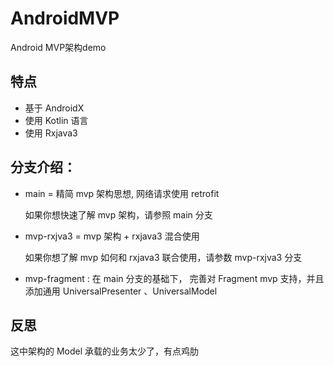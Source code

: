 # AndroidMVP
Android MVP架构demo

## 特点
- 基于 AndroidX
- 使用 Kotlin 语言
- 使用 Rxjava3 

## 分支介绍：

  - main = 精简 mvp 架构思想, 网络请求使用 retrofit
  
    如果你想快速了解 mvp 架构，请参照 main 分支
  
  - mvp-rxjva3 = mvp 架构 + rxjava3 混合使用
  
    如果你想了解 mvp 如何和 rxjava3 联合使用，请参数 mvp-rxjva3 分支
    
  - mvp-fragment : 在 main 分支的基础下， 完善对 Fragment mvp 支持，并且添加通用 UniversalPresenter 、UniversalModel
  
## 反思

这中架构的 Model 承载的业务太少了，有点鸡肋  